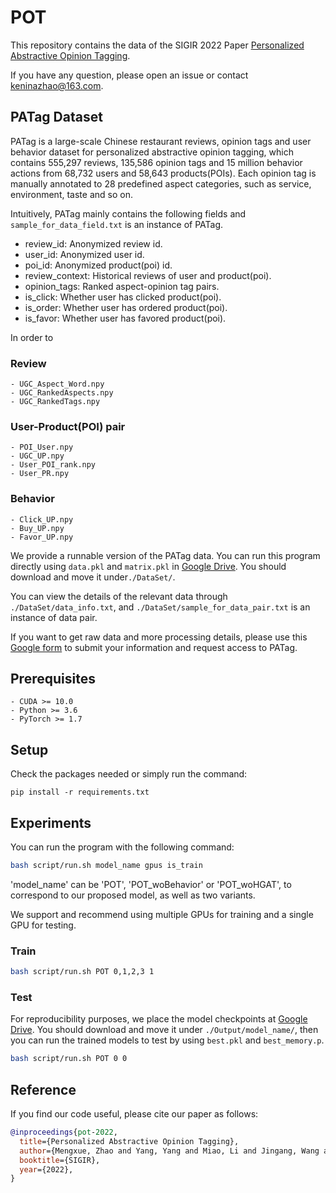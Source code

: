 # POT

This repository contains the data of the SIGIR 2022 Paper [Personalized Abstractive Opinion Tagging](https://github.com/MengxueZhao/POT).

If you have any question, please open an issue or contact <keninazhao@163.com>.

## PATag Dataset 

PATag is a large-scale Chinese restaurant reviews, opinion tags and user behavior dataset for personalized abstractive opinion tagging, which contains 555,297 reviews, 135,586 opinion tags and 15 million behavior actions from 68,732 users and 58,643 products(POIs). Each opinion tag is manually annotated to 28 predefined aspect categories, such as service, environment, taste and so on.

Intuitively, PATag mainly contains the following fields and `sample_for_data_field.txt` is an instance of PATag.
- review_id: Anonymized review id.
- user_id: Anonymized user id.
- poi_id: Anonymized product(poi) id.
- review_context: Historical reviews of user and product(poi). 
- opinion_tags: Ranked aspect-opinion tag pairs.
- is_click: Whether user has clicked product(poi).
- is_order: Whether user has ordered product(poi).
- is_favor: Whether user has favored product(poi).


In order to



### Review
```console
- UGC_Aspect_Word.npy 
- UGC_RankedAspects.npy
- UGC_RankedTags.npy
```

### User-Product(POI) pair
```console
- POI_User.npy 
- UGC_UP.npy
- User_POI_rank.npy 
- User_PR.npy
```

### Behavior
```console
- Click_UP.npy
- Buy_UP.npy
- Favor_UP.npy
```




We provide a runnable version of the PATag data. You can run this program directly using `data.pkl` and `matrix.pkl` in [Google Drive](https://drive.google.com/drive/folders/1ST6maKXhkab6bEuPdJtgRbPg2IjXaiDz?usp=sharing). You should download and move it under`./DataSet/`. 


You can view the details of the relevant data through `./DataSet/data_info.txt`, and `./DataSet/sample_for_data_pair.txt` is an instance of data pair.

If you want to get raw data and more processing details, please use this [Google form](https://docs.google.com/forms/d/e/1FAIpQLSc-SkZnd2rJqjSkPYOvi5ShvCHlbnYA8viS6459yEy27dPdYQ/viewform?usp=sf_link) to submit your information and request access to PATag.

## Prerequisites
```console
- CUDA >= 10.0
- Python >= 3.6
- PyTorch >= 1.7
```

## Setup
Check the packages needed or simply run the command:
```console
pip install -r requirements.txt
```

## Experiments
You can run the program with the following command: 
```bash
bash script/run.sh model_name gpus is_train
```

'model_name' can be 'POT', 'POT_woBehavior' or 'POT_woHGAT', to correspond to our proposed model, as well as two variants.

We support and recommend using multiple GPUs for training and a single GPU for testing.

### Train
```bash
bash script/run.sh POT 0,1,2,3 1
```

### Test
For reproducibility purposes, we place the model checkpoints at [Google Drive](https://drive.google.com/drive/folders/1ggxkJCFDW30gyZG4tXv5ecU0CNPr-0ko?usp=sharing). You should download and move it under `./Output/model_name/`, then you can run the trained models to test by using `best.pkl` and `best_memory.p`.

```bash
bash script/run.sh POT 0 0
```

## Reference
If you find our code useful, please cite our paper as follows:
```bibtex
@inproceedings{pot-2022,
  title={Personalized Abstractive Opinion Tagging},
  author={Mengxue, Zhao and Yang, Yang and Miao, Li and Jingang, Wang and Wei, Wu and Pengjie, Ren and de Rijke, Maarten and Zhaochun, Ren},
  booktitle={SIGIR},
  year={2022},
}
```
